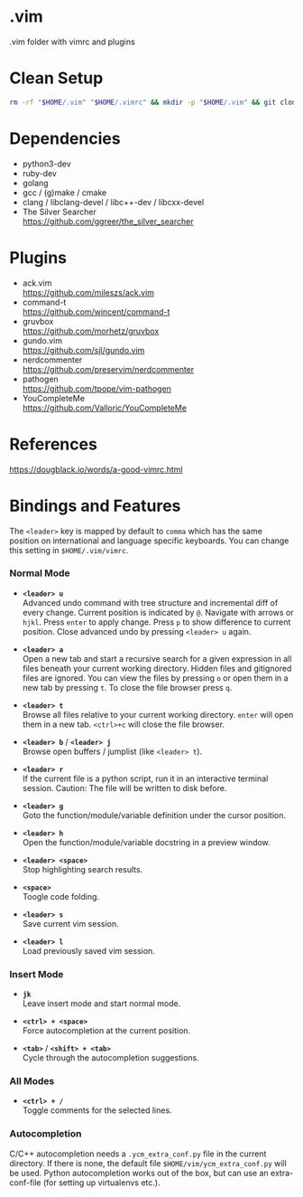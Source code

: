 # .vim
.vim folder with vimrc and plugins

# Clean Setup
```bash
rm -rf "$HOME/.vim" "$HOME/.vimrc" && mkdir -p "$HOME/.vim" && git clone git@github.com:image357/.vim.git "$HOME/.vim" || git clone https://github.com/image357/.vim.git "$HOME/.vim" && bash "$HOME/.vim/setup.sh"
```

# Dependencies
* python3-dev
* ruby-dev
* golang
* gcc / (g)make / cmake
* clang / libclang-devel / libc++-dev / libcxx-devel
* The Silver Searcher  
  https://github.com/ggreer/the_silver_searcher

# Plugins
* ack.vim  
  https://github.com/mileszs/ack.vim
* command-t  
  https://github.com/wincent/command-t
* gruvbox  
  https://github.com/morhetz/gruvbox
* gundo.vim  
  https://github.com/sjl/gundo.vim
* nerdcommenter  
  https://github.com/preservim/nerdcommenter
* pathogen  
  https://github.com/tpope/vim-pathogen
* YouCompleteMe  
  https://github.com/Valloric/YouCompleteMe

# References
https://dougblack.io/words/a-good-vimrc.html

# Bindings and Features
The `<leader>` key is mapped by default to `comma` which has the same position on international and language specific keyboards.
You can change this setting in `$HOME/.vim/vimrc`.

### Normal Mode
* **`<leader> u`**  
  Advanced undo command with tree structure and incremental diff of every change. Current position is indicated by `@`.
  Navigate with arrows or `hjkl`. Press `enter` to apply change. Press `p` to show difference to current position.
  Close advanced undo by pressing `<leader> u` again.
  
* **`<leader> a`**  
  Open a new tab and start a recursive search for a given expression in all files beneath your current working directory.
  Hidden files and gitignored files are ignored.
  You can view the files by pressing `o` or open them in a new tab by pressing `t`. To close the file browser press `q`.
  
* **`<leader> t`**  
  Browse all files relative to your current working directory. `enter` will open them in a new tab. `<ctrl>+c` will close the file browser.
  
* **`<leader> b`** / **`<leader> j`**  
  Browse open buffers / jumplist (like `<leader> t`).
  
* **`<leader> r`**  
  If the current file is a python script, run it in an interactive terminal session.
  Caution: The file will be written to disk before.
  
* **`<leader> g`**  
  Goto the function/module/variable definition under the cursor position.
  
* **`<leader> h`**  
  Open the function/module/variable docstring in a preview window.
  
* **`<leader> <space>`**  
  Stop highlighting search results.
  
* **`<space>`**  
  Toogle code folding.
  
* **`<leader> s`**  
  Save current vim session.
  
* **`<leader> l`**  
  Load previously saved vim session.
  
### Insert Mode
* **`jk`**  
  Leave insert mode and start normal mode.
  
* **`<ctrl> + <space>`**  
  Force autocompletion at the current position.
  
* **`<tab>`** / **`<shift> + <tab>`**  
  Cycle through the autocompletion suggestions.

### All Modes
* **`<ctrl> + /`**  
  Toggle comments for the selected lines.
  
### Autocompletion
C/C++ autocompletion needs a `.ycm_extra_conf.py` file in the current directory. If there is none, the default file `$HOME/vim/ycm_extra_conf.py` will be used. Python autocompletion works out of the box, but can use an extra-conf-file (for setting up virtualenvs etc.).
